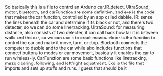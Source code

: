 So basically this is a file to control an Arduino car.IR_detect, UltraSound, motor, bluetooth, and carFunction are some definition, and exe is the code that makes the car function, controlled by an app called dabble. IR: sense the lines beneath the car and determine if its black or not, and there's two detecter, so we can do some line tracking. UltraSound: for measuring distance, also consists of two detecter, it can call back how far it is between walls and the car, so we can use it to crack mazes. Motor is the function to control the car and make it move, turn, or stop. Bluetooth connects the computer to dabble and to the car while also includes functions that connect buttons to modes or car movement, basically it enables the car to run wireless-ly. CarFunction are some basic functions like linetracking, maze clearing, following, and left/right adjustment. Exe is the file that imports and sets up stuffs and runs. I guess that should be it.
